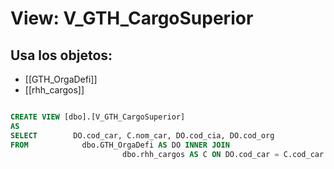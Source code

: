 # View: V_GTH_CargoSuperior

## Usa los objetos:
- [[GTH_OrgaDefi]]
- [[rhh_cargos]]

```sql

CREATE VIEW [dbo].[V_GTH_CargoSuperior]
AS
SELECT        DO.cod_car, C.nom_car, DO.cod_cia, DO.cod_org
FROM            dbo.GTH_OrgaDefi AS DO INNER JOIN
                         dbo.rhh_cargos AS C ON DO.cod_car = C.cod_car


```

